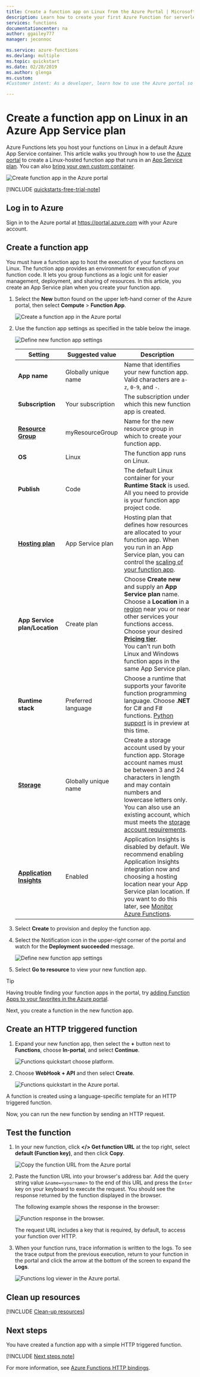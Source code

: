 ```yaml
---
title: Create a function app on Linux from the Azure Portal | Microsoft Docs
description: Learn how to create your first Azure Function for serverless execution using the Azure portal.
services: functions
documentationcenter: na
author: ggailey777
manager: jeconnoc

ms.service: azure-functions
ms.devlang: multiple
ms.topic: quickstart
ms.date: 02/28/2019
ms.author: glenga
ms.custom: 
#Customer intent: As a developer, learn how to use the Azure portal so that I can create a function app that runs on Linux in App Service plan so that I can have more control over how my functions are scaled.

---
```

# Create a function app on Linux in an Azure App Service plan

Azure Functions lets you host your functions on Linux in a default Azure App Service container. This article walks you through how to use the [Azure portal](https://portal.azure.com) to create a Linux-hosted function app that runs in an [App Service plan](functions-scale.md#app-service-plan). You can also [bring your own custom container](functions-create-function-linux-custom-image.md).

![Create function app in the Azure portal](./media/functions-create-first-azure-function/function-app-in-portal-editor.png)

[!INCLUDE [quickstarts-free-trial-note](../../includes/quickstarts-free-trial-note.md)]

## Log in to Azure

Sign in to the Azure portal at <https://portal.azure.com> with your Azure account.

## Create a function app

You must have a function app to host the execution of your functions on Linux. The function app provides an environment for execution of your function code. It lets you group functions as a logic unit for easier management, deployment, and sharing of resources. In this article, you create an App Service plan when you create your function app.

1. Select the **New** button found on the upper left-hand corner of the Azure portal, then select **Compute** > **Function App**.

    ![Create a function app in the Azure portal](./media/create-function-app-linux-app-service-plan/function-app-create-flow.png)

2. Use the function app settings as specified in the table below the image.

    ![Define new function app settings](./media/create-function-app-linux-app-service-plan/function-app-create-flow2.png)

    | Setting      | Suggested value  | Description                                        |
    | ------------ |  ------- | -------------------------------------------------- |
    | **App name** | Globally unique name | Name that identifies your new function app. Valid characters are `a-z`, `0-9`, and `-`.  | 
    | **Subscription** | Your subscription | The subscription under which this new function app is created. | 
    | **[Resource Group](../azure-resource-manager/resource-group-overview.md)** |  myResourceGroup | Name for the new resource group in which to create your function app. |
    | **OS** | Linux | The function app runs on Linux. |
    | **Publish** | Code | The default Linux container for your **Runtime Stack** is used. All you need to provide is your function app project code. |
    | **[Hosting plan](functions-scale.md)** | App Service plan | Hosting plan that defines how resources are allocated to your function app. When you run in an App Service plan, you can control the [scaling of your function app](../articles/azure-functions/functions-scale.md).  |
    | **App Service plan/Location** | Create plan | Choose **Create new** and supply an **App Service plan** name. Choose a **Location** in a [region](https://azure.microsoft.com/regions/) near you or near other services your functions access. Choose your desired **[Pricing tier](https://azure.microsoft.com/pricing/details/app-service/linux/)**. <br/>You can't run both Linux and Windows function apps in the same App Service plan. |
    | **Runtime stack** | Preferred language | Choose a runtime that supports your favorite function programming language. Choose **.NET** for C# and F# functions. [Python support](functions-reference-python.md) is in preview at this time. |
    | **[Storage](../articles/storage/common/storage-quickstart-create-account.md)** |  Globally unique name |  Create a storage account used by your function app. Storage account names must be between 3 and 24 characters in length and may contain numbers and lowercase letters only. You can also use an existing account, which must meets the [storage account requirements](../articles/azure-functions/functions-scale.md#storage-account-requirements). |
    | **[Application Insights](../articles/azure-functions/functions-monitoring.md)** | Enabled | Application Insights is disabled by default. We recommend enabling Application Insights integration now and choosing a hosting location near your App Service plan location. If you want to do this later, see [Monitor Azure Functions](functions-monitoring.md).  |

3. Select **Create** to provision and deploy the function app.

4. Select the Notification icon in the upper-right corner of the portal and watch for the **Deployment succeeded** message.

    ![Define new function app settings](./media/create-function-app-linux-app-service-plan/function-app-create-notification.png)

5. Select **Go to resource** to view your new function app.

> [!TIP]
> Having trouble finding your function apps in the portal, try [adding Function Apps to your favorites in the Azure portal](functions-how-to-use-azure-function-app-settings.md#favorite).

Next, you create a function in the new function app.

## <a name="create-function"></a>Create an HTTP triggered function

1. Expand your new function app, then select the **+** button next to **Functions**, choose **In-portal**, and select **Continue**.

    ![Functions quickstart choose platform.](./media/functions-create-first-azure-function/function-app-quickstart-choose-portal.png)

1. Choose **WebHook + API** and then select **Create**.

    ![Functions quickstart in the Azure portal.](./media/functions-create-first-azure-function/function-app-quickstart-node-webhook.png)

A function is created using a language-specific template for an HTTP triggered function.

Now, you can run the new function by sending an HTTP request.

## Test the function

1. In your new function, click **</> Get function URL** at the top right, select **default (Function key)**, and then click **Copy**. 

    ![Copy the function URL from the Azure portal](./media/functions-create-first-azure-function/function-app-develop-tab-testing.png)

2. Paste the function URL into your browser's address bar. Add the query string value `&name=<yourname>` to the end of this URL and press the `Enter` key on your keyboard to execute the request. You should see the response returned by the function displayed in the browser.  

    The following example shows the response in the browser:

    ![Function response in the browser.](./media/functions-create-first-azure-function/function-app-browser-testing.png)

    The request URL includes a key that is required, by default, to access your function over HTTP.

3. When your function runs, trace information is written to the logs. To see the trace output from the previous execution, return to your function in the portal and click the arrow at the bottom of the screen to expand the **Logs**.

   ![Functions log viewer in the Azure portal.](./media/functions-create-first-azure-function/function-view-logs.png)

## Clean up resources

[!INCLUDE [Clean-up resources](../../includes/functions-quickstart-cleanup.md)]

## Next steps

You have created a function app with a simple HTTP triggered function.  

[!INCLUDE [Next steps note](../../includes/functions-quickstart-next-steps.md)]

For more information, see [Azure Functions HTTP bindings](functions-bindings-http-webhook.md).

